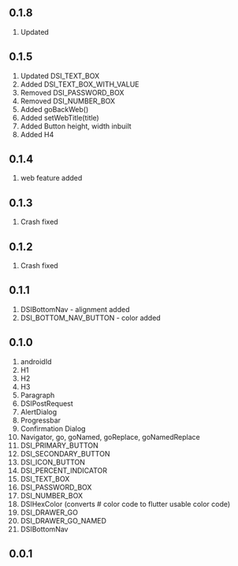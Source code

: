 ## 0.1.8
1. Updated 

## 0.1.5
1. Updated DSI_TEXT_BOX
2. Added DSI_TEXT_BOX_WITH_VALUE
3. Removed DSI_PASSWORD_BOX
4. Removed DSI_NUMBER_BOX
5. Added goBackWeb()
6. Added setWebTitle(title)
7. Added Button height, width inbuilt
8. Added H4

## 0.1.4
1. web feature added

## 0.1.3
1. Crash fixed

## 0.1.2
1. Crash fixed

## 0.1.1
1. DSIBottomNav - alignment added
2. DSI_BOTTOM_NAV_BUTTON - color added

## 0.1.0
1. androidId
2. H1
3. H2
4. H3
5. Paragraph
6. DSIPostRequest
7. AlertDialog
8. Progressbar
9. Confirmation Dialog
10. Navigator, go, goNamed, goReplace, goNamedReplace
11. DSI_PRIMARY_BUTTON
12. DSI_SECONDARY_BUTTON
13. DSI_ICON_BUTTON
14. DSI_PERCENT_INDICATOR
15. DSI_TEXT_BOX
16. DSI_PASSWORD_BOX
17. DSI_NUMBER_BOX
18. DSIHexColor (converts # color code to flutter usable color code)
19. DSI_DRAWER_GO
20. DSI_DRAWER_GO_NAMED
21. DSIBottomNav 

## 0.0.1

